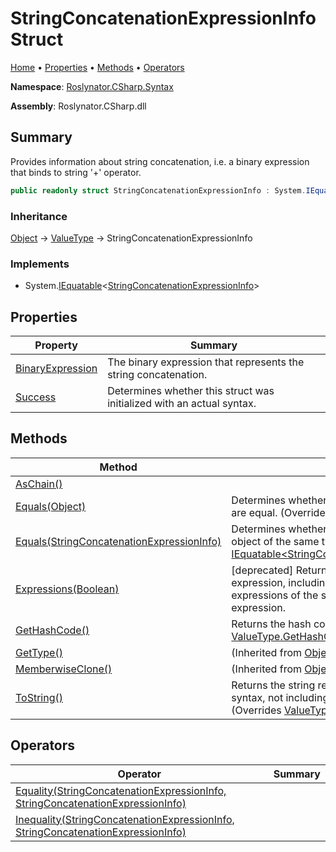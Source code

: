 <a name="_Top"></a>

# StringConcatenationExpressionInfo Struct

[Home](../../../../README.md#_Top) &#x2022; [Properties](#properties) &#x2022; [Methods](#methods) &#x2022; [Operators](#operators)

**Namespace**: [Roslynator.CSharp.Syntax](../README.md#_Top)

**Assembly**: Roslynator\.CSharp\.dll

## Summary

Provides information about string concatenation, i\.e\. a binary expression that binds to string '\+' operator\.

```csharp
public readonly struct StringConcatenationExpressionInfo : System.IEquatable<StringConcatenationExpressionInfo>
```

### Inheritance

[Object](https://docs.microsoft.com/en-us/dotnet/api/system.object) &#x2192; [ValueType](https://docs.microsoft.com/en-us/dotnet/api/system.valuetype) &#x2192; StringConcatenationExpressionInfo

### Implements

* System\.[IEquatable](https://docs.microsoft.com/en-us/dotnet/api/system.iequatable-1)\<[StringConcatenationExpressionInfo](#_Top)>

## Properties

| Property | Summary |
| -------- | ------- |
| [BinaryExpression](BinaryExpression/README.md#_Top) | The binary expression that represents the string concatenation\. |
| [Success](Success/README.md#_Top) | Determines whether this struct was initialized with an actual syntax\. |

## Methods

| Method | Summary |
| ------ | ------- |
| [AsChain()](AsChain/README.md#_Top) | |
| [Equals(Object)](Equals/README.md#Roslynator_CSharp_Syntax_StringConcatenationExpressionInfo_Equals_System_Object_) | Determines whether this instance and a specified object are equal\. \(Overrides [ValueType.Equals](https://docs.microsoft.com/en-us/dotnet/api/system.valuetype.equals)\) |
| [Equals(StringConcatenationExpressionInfo)](Equals/README.md#Roslynator_CSharp_Syntax_StringConcatenationExpressionInfo_Equals_Roslynator_CSharp_Syntax_StringConcatenationExpressionInfo_) | Determines whether this instance is equal to another object of the same type\. \(Implements [IEquatable\<StringConcatenationExpressionInfo>.Equals](https://docs.microsoft.com/en-us/dotnet/api/system.iequatable-1.equals)\) |
| [Expressions(Boolean)](Expressions/README.md#_Top) | \[deprecated\] Returns expressions of this binary expression, including expressions of nested binary expressions of the same kind as parent binary expression\. |
| [GetHashCode()](GetHashCode/README.md#_Top) | Returns the hash code for this instance\. \(Overrides [ValueType.GetHashCode](https://docs.microsoft.com/en-us/dotnet/api/system.valuetype.gethashcode)\) |
| [GetType()](https://docs.microsoft.com/en-us/dotnet/api/system.object.gettype) |  \(Inherited from [Object](https://docs.microsoft.com/en-us/dotnet/api/system.object)\) |
| [MemberwiseClone()](https://docs.microsoft.com/en-us/dotnet/api/system.object.memberwiseclone) |  \(Inherited from [Object](https://docs.microsoft.com/en-us/dotnet/api/system.object)\) |
| [ToString()](ToString/README.md#_Top) | Returns the string representation of the underlying syntax, not including its leading and trailing trivia\. \(Overrides [ValueType.ToString](https://docs.microsoft.com/en-us/dotnet/api/system.valuetype.tostring)\) |

## Operators

| Operator | Summary |
| -------- | ------- |
| [Equality(StringConcatenationExpressionInfo, StringConcatenationExpressionInfo)](op_Equality/README.md#_Top) | |
| [Inequality(StringConcatenationExpressionInfo, StringConcatenationExpressionInfo)](op_Inequality/README.md#_Top) | |

